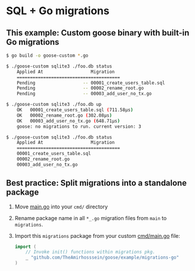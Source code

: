 # SQL + Go migrations

## This example: Custom goose binary with built-in Go migrations

```bash
$ go build -o goose-custom *.go
```

```bash
$ ./goose-custom sqlite3 ./foo.db status
    Applied At                  Migration
    =======================================
    Pending                  -- 00001_create_users_table.sql
    Pending                  -- 00002_rename_root.go
    Pending                  -- 00003_add_user_no_tx.go

$ ./goose-custom sqlite3 ./foo.db up
    OK   00001_create_users_table.sql (711.58µs)
    OK   00002_rename_root.go (302.08µs)
    OK   00003_add_user_no_tx.go (648.71µs)
    goose: no migrations to run. current version: 3

$ ./goose-custom sqlite3 ./foo.db status
    Applied At                  Migration
    =======================================
    00001_create_users_table.sql
    00002_rename_root.go
    00003_add_user_no_tx.go
```

## Best practice: Split migrations into a standalone package

1. Move [main.go](main.go) into your `cmd/` directory

2. Rename package name in all `*_.go` migration files from `main` to `migrations`.

3. Import this `migrations` package from your custom [cmd/main.go](main.go) file:

   ```go
   import (
       // Invoke init() functions within migrations pkg.
       _ "github.com/TheAmirhosssein/goose/example/migrations-go"
   )
   ```
